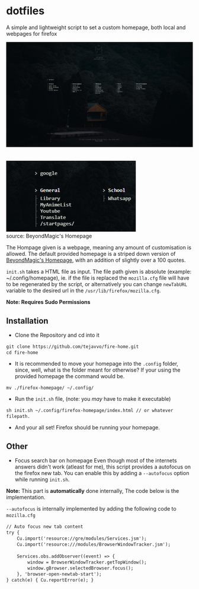 # dotfiles
A simple and lightweight script to set a custom homepage, both local and webpages for firefox

![BeyondMagic's Homepage](/main.png?raw=trueg)  
<br></br>
![BeyondMagic's Homepage Search](/search_preview.gif?raw=trueg)  
source: BeyondMagic's Homepage  

The Hompage given is a webpage, meaning any amount of customisation is allowed. The default provided homepage is a striped down version of [BeyondMagic's Homepage](https://github.com/BeyondMagic/homepage), with an addition of slightly over a 100 quotes.

`init.sh` takes a HTML file as input. The file path given is absolute (example: ~/.config/homepage), ie. if the file is replaced the `mozilla.cfg` file will have to be regenerated by the script, or alternatively you can change `newTabURL` variable to the desired url in the `/usr/lib/firefox/mozilla.cfg`.

**Note: Requires Sudo Permissions**
## Installation
- Clone the Repository and cd into it
```
git clone https://github.com/tejavvo/fire-home.git
cd fire-home
```
- It is recommended to move your homepage into the `.config` folder, since, well, what is the folder meant for otherwise? If your using the provided homepage the command would be.
```
mv ./firefox-homepage/ ~/.config/
```
- Run the `init.sh` file, (note: you *may* have to make it executable)
```
sh init.sh ~/.config/firefox-homepage/index.html // or whatever filepath.
```
- And your all set! Firefox should be running your homepage.

## Other
- Focus search bar on homepage
Even though most of the internets answers didn't work (atleast for me), this script provides a autofocus on the firefox new tab. You can enable this by adding a `--autofocus` option while running `init.sh`.

**Note:** This part is **automatically** done internally, The code below is the implementation.

`--autofocus` is internally implemented by adding the following code to `mozilla.cfg`
```
// Auto focus new tab content
try {
    Cu.import('resource://gre/modules/Services.jsm');
    Cu.import('resource:///modules/BrowserWindowTracker.jsm');
   
    Services.obs.addObserver((event) => {
        window = BrowserWindowTracker.getTopWindow();
        window.gBrowser.selectedBrowser.focus();
    }, 'browser-open-newtab-start');
} catch(e) { Cu.reportError(e); }
```
